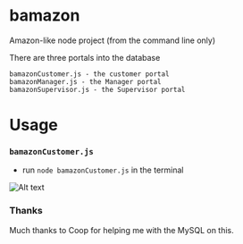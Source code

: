 # bamazon

Amazon-like node project (from the command line only)

There are three portals into the database
```
bamazonCustomer.js - the customer portal
bamazonManager.js - the Manager portal
bamazonSupervisor.js - the Supervisor portal
```

# Usage
### `bamazonCustomer.js`
- run `node bamazonCustomer.js` in the terminal

![Alt text](https://monosnap.com/image/QXUI8XYJMY7T9ZCTxgzQng41kbssQr)


### Thanks
Much thanks to Coop for helping me with the MySQL on this.